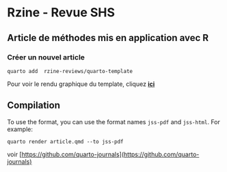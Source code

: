 # Rzine - Revue SHS
## Article de méthodes mis en application avec R 

### Créer un nouvel article


```quarto add  rzine-reviews/quarto-template```

Pour voir le rendu graphique du template, cliquez [**ici**](https://quarto-rzine-9f4249.gitpages.huma-num.fr/)


## Compilation 

To use the format, you can use the format names `jss-pdf` and `jss-html`. For example:

```quarto render article.qmd --to jss-pdf```

voir [https://github.com/quarto-journals](https://github.com/quarto-journals)
